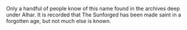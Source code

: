 Only a handful of people know of this name found in the archives deep under Alhar. It is recorded that The Sunforged has been made saint in a forgotten age, but not much else is known.